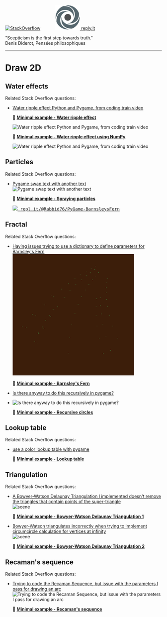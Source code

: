 [![StackOverflow](https://stackexchange.com/users/flair/7322082.png)](https://stackoverflow.com/users/5577765/rabbid76?tab=profile) &nbsp;&nbsp;&nbsp;&nbsp;&nbsp;&nbsp;&nbsp;&nbsp;&nbsp;&nbsp; [![reply.it](../../resource/logo/Repl_it_logo_80.png) reply.it](https://repl.it/repls/folder/PyGame%20Examples)

"Scepticism is the first step towards truth."  
Denis Diderot, Pensées philosophiques

---

# Draw 2D

## Water effects

Related Stack Overflow questions:

- [Water ripple effect Python and Pygame, from coding train video](https://stackoverflow.com/questions/60336688/water-ripple-effect-python-and-pygame-from-coding-train-video/60337269#60337269)  
  
  :scroll: **[Minimal example - Water ripple effect](../../examples/minimal_examples/pygame_minimal_2D_water_ripple_effect.py)**

  ![Water ripple effect Python and Pygame, from coding train video](https://i.stack.imgur.com/L0Ct5.gif)

  :scroll: **[Minimal example - Water ripple effect using NumPy](../../examples/minimal_examples/pygame_minimal_2D_water_ripple_effect_numpy.py)**

  ![Water ripple effect Python and Pygame, from coding train video](https://i.stack.imgur.com/FfCWu.gif)

## Particles

Related Stack Overflow questions:

- [Pygame swap text with another text](https://stackoverflow.com/questions/60944070/pygame-swap-text-with-another-text/60953697#60953697)  
  ![Pygame swap text with another text](https://i.stack.imgur.com/DcHQy.gif)

  :scroll: **[Minimal example - Spraying particles](../../examples/minimal_examples/pygame_minimal_2D_particles.py)**

  <kbd>[![](https://i.stack.imgur.com/5jD0C.png) repl.it/@Rabbid76/PyGame-BarnsleysFern](https://repl.it/@Rabbid76/PyGame-BarnsleysFern#main.py)</kbd>

## Fractal

Related Stack Overflow questions:

- [Having issues trying to use a dictionary to define parameters for Barnsley's Fern](https://stackoverflow.com/questions/56913062/having-issues-trying-to-use-a-dictionary-to-define-parameters-for-barnsleys-fer)  
  ![Having issues trying to use a dictionary to define parameters for Barnsley's Fern](../../screenshot/pygame_minimal_2D_barnsleys_fern.gif)

  :scroll: **[Minimal example - Barnsley's Fern](../../examples/minimal_examples/pygame_minimal_2D_barnsleys_fern.py)**

- [Is there anyway to do this recursively in pygame?](https://stackoverflow.com/questions/59455641/is-there-anyway-to-do-this-recursively-in-pygame/59456232#59456232)  
- ![Is there anyway to do this recursively in pygame?](https://i.stack.imgur.com/fyYSY.png)

  :scroll: **[Minimal example - Recursive circles](../../examples/minimal_examples/pygame_minimal_2D_recursive_circles.py)**

## Lookup table

Related Stack Overflow questions:

- [use a color lookup table with pygame](https://stackoverflow.com/questions/63748651/use-a-color-lookup-table-with-pygame/64198152#64198152)

  :scroll: **[Minimal example - Lookup table](../../examples/minimal_examples/pygame_minimal_2D_lookup_table.py)**

## Triangulation

Related Stack Overflow questions:

- [A Bowyer-Watson Delaunay Triangulation I implemented doesn't remove the triangles that contain points of the super-triangle](https://stackoverflow.com/questions/58116412/a-bowyer-watson-delaunay-triangulation-i-implemented-doesnt-remove-the-triangle/58122991#58122991)  
  ![scene](https://i.stack.imgur.com/Cogod.png)

  :scroll: **[Minimal example - Bowyer-Watson Delaunay Triangulation 1](../../examples/minimal_examples/pygame_minimal_2D_bowyer_watson_delyunay_triangulation_1.py)**

- [Bowyer-Watson triangulates incorrectly when trying to implement circumcircle calculation for vertices at infinity](https://stackoverflow.com/questions/58203812/bowyer-watson-triangulates-incorrectly-when-trying-to-implement-circumcircle-cal/58205019#58205019)  
  ![scene](https://i.stack.imgur.com/4NMrx.png)

  :scroll: **[Minimal example - Bowyer-Watson Delaunay Triangulation 2](../../examples/minimal_examples/pygame_minimal_2D_bowyer_watson_delyunay_triangulation_2.py)**

## Recaman's sequence

Related Stack Overflow questions:

- [Trying to code the Recaman Sequence, but issue with the parameters I pass for drawing an arc](https://stackoverflow.com/questions/54384422/trying-to-code-the-recaman-sequence-but-issue-with-the-parameters-i-pass-for-dr/54386695#54386695)  
  ![Trying to code the Recaman Sequence, but issue with the parameters I pass for drawing an arc](https://i.stack.imgur.com/R77eo.png)

  :scroll: **[Minimal example - Recaman's sequence](../../examples/minimal_examples/pygame_minimal_2D_racamans_sequence.py)**
